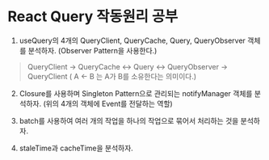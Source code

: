 # React Query 작동원리 공부

1. useQuery의 4개의 QueryClient, QueryCache, Query, QueryObserver 객체를 분석하자. (Observer Pattern을 사용한다.)

> QueryClient -> QueryCache <-> Query <-> QueryObserver -> QueryClient
> ( A <- B 는 A가 B를 소유한다는 의미이다.)

2. Closure를 사용하며 Singleton Pattern으로 관리되는 notifyManager 객체를 분석하자. (위의 4개의 객체에 Event를 전달하는 역할)

3. batch를 사용하여 여러 개의 작업을 하나의 작업으로 묶어서 처리하는 것을 분석하자.

4. staleTime과 cacheTime을 분석하자.
